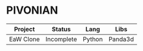 # PIVONIAN

|Project     |Status     |Lang     |Libs     |
|------------|-----------|---------|---------|
|EaW Clone   |Incomplete |Python   |Panda3d  |
